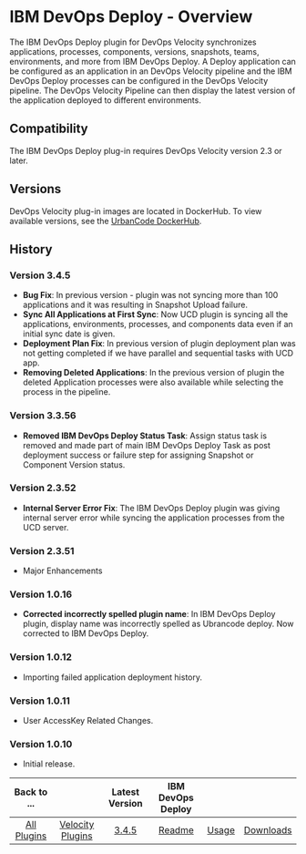 
# IBM DevOps Deploy - Overview

The IBM DevOps Deploy plugin for DevOps Velocity synchronizes applications, processes, components, versions, snapshots, teams, environments, and more from IBM DevOps Deploy. A Deploy application can be configured as an application in an DevOps Velocity pipeline and the IBM DevOps Deploy processes can be configured in the DevOps Velocity pipeline. The DevOps Velocity Pipeline can then display the latest version of the application deployed to different environments.

## Compatibility

The IBM DevOps Deploy plug-in requires DevOps Velocity version 2.3 or later.

## Versions

DevOps Velocity plug-in images are located in DockerHub. To view available versions, see the [UrbanCode DockerHub](https://hub.docker.com/r/urbancode/ucv-ext-ucd/tags).

## History


### Version 3.4.5

* **Bug Fix**: In previous version - plugin was not syncing more than 100 applications and it was resulting in Snapshot Upload failure.
* **Sync All Applications at First Sync**: Now UCD plugin is syncing all the applications, environments, processes, and components data even if an initial sync date is given.
* **Deployment Plan Fix**: In previous version of plugin deployment plan was not getting completed if we have parallel and sequential tasks with UCD app.
* **Removing Deleted Applications**: In the previous version of plugin the deleted Application processes were also available while selecting the process in the pipeline.


### Version 3.3.56

* **Removed IBM DevOps Deploy Status Task**: Assign status task is removed and made part of main IBM DevOps Deploy Task as post deployment success or failure step for assigning Snapshot or Component Version status.


### Version 2.3.52

* **Internal Server Error Fix**: The IBM DevOps Deploy plugin was giving internal server error while syncing the application processes from the UCD server.

### Version 2.3.51

* Major Enhancements

### Version 1.0.16

* **Corrected incorrectly spelled plugin name**: In IBM DevOps Deploy plugin, display name was incorrectly spelled as Ubrancode deploy. Now corrected to IBM DevOps Deploy.

### Version 1.0.12

* Importing failed application deployment history.

### Version 1.0.11

* User AccessKey Related Changes.

### Version 1.0.10

* Initial release.


|Back to ...||Latest Version|IBM DevOps Deploy |||
| :---: | :---: | :---: | :---: | :---: | :---: |
|[All Plugins](../../index.md)|[Velocity Plugins](../README.md)|[3.4.5](https://raw.githubusercontent.com/UrbanCode/IBM-UCV-PLUGINS/main/files/ucv-ext-ucd/ucv-ext-ucd:3.4.5.tar.7z.001)|[Readme](README.md)|[Usage](usage.md)|[Downloads](downloads.md)|
